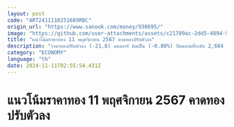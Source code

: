 ```yaml
---
layout: post
code: "ART2411110251689RBC"
origin_url: "https://www.sanook.com/money/930695/"
image: "https://github.com/user-attachments/assets/c21789ac-2dd5-4894-99d7-5bbd948774fe"
title: "แนวโน้มราคาทอง 11 พฤศจิกายน 2567 คาดทองปรับตัวลง"
description: "ราคาทองปรับตัวลง (-21.8) ดอลลาร์ คิดเป็น (-0.80%) ปิดตลาดที่ระดับ 2,684 ดอลลาร์ สัปดาห์นี้สหรัฐจะเปิดเผยดัชนีราคาผู้บริโภค (CPI) เดือนต.ค. คาดทองปรับตัวลง"
category: "ECONOMY"
language: "th"
date: 2024-11-11T02:55:54.431Z
---
```


# แนวโน้มราคาทอง 11 พฤศจิกายน 2567 คาดทองปรับตัวลง